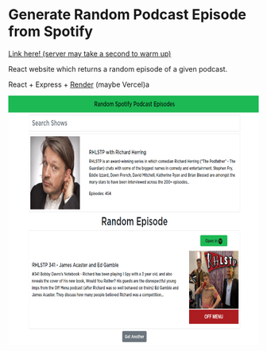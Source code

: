 # Generate Random Podcast Episode from Spotify

[Link here! (server may take a second to warm up)](https://spotifypodcastrandomiser.onrender.com/)

React website which returns a random episode of a given podcast.

React + Express + [Render](https://render.com/) (maybe Vercel)a

<img src="./images/main.png" height=500/>
